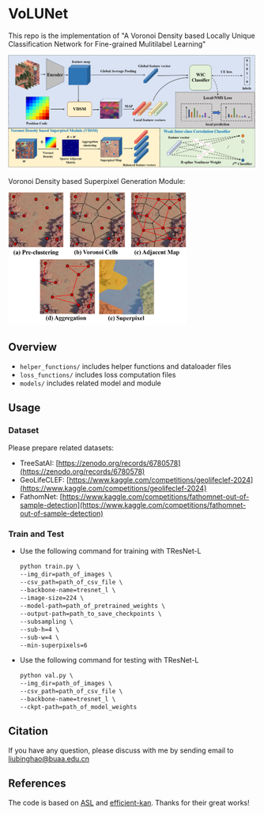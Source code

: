 # VoLUNet

This repo is the implementation of "A Voronoi Density based Locally Unique Classification Network for Fine-grained Mulitilabel Learning"

<p align="left">
  <img src="images/VoLUNet.png" width="720">
</p>

Voronoi Density based Superpixel Generation Module:

<p align="left">
  <img src="images/VDSM.png" width="360">
</p>

## Overview

+ `helper_functions/` includes helper functions and dataloader files
+ `loss_functions/` includes loss computation files
+ `models/` includes related model and module

## Usage

### Dataset

Please prepare related datasets: 

- TreeSatAI: [https://zenodo.org/records/6780578](https://zenodo.org/records/6780578)
- GeoLifeCLEF: [https://www.kaggle.com/competitions/geolifeclef-2024](https://www.kaggle.com/competitions/geolifeclef-2024)
- FathomNet: [https://www.kaggle.com/competitions/fathomnet-out-of-sample-detection](https://www.kaggle.com/competitions/fathomnet-out-of-sample-detection)

### Train and Test

+ Use the following command for training with TResNet-L

  ```
  python train.py \
  --img_dir=path_of_images \
  --csv_path=path_of_csv_file \
  --backbone-name=tresnet_l \
  --image-size=224 \
  --model-path=path_of_pretrained_weights \
  --output-path=path_to_save_checkpoints \
  --subsampling \
  --sub-h=4 \
  --sub-w=4 \
  --min-superpixels=6
  ```

+ Use the following command for testing with TResNet-L

  ```
  python val.py \
  --img_dir=path_of_images \
  --csv_path=path_of_csv_file \
  --backbone-name=tresnet_l \
  --ckpt-path=path_of_model_weights
  ```

## Citation

If you have any question, please discuss with me by sending email to liubinghao@buaa.edu.cn

## References

The code is based on [ASL](https://github.com/Alibaba-MIIL/ASL) and [efficient-kan](https://github.com/Blealtan/efficient-kan). Thanks for their great works!
